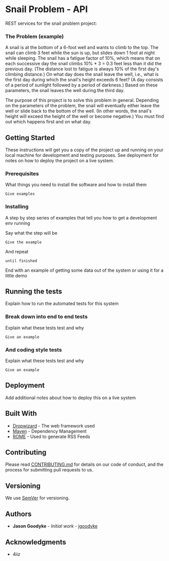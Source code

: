 # Snail Problem - API

REST services for the snail problem project:

### The Problem (example)

A snail is at the bottom of a 6-foot well and wants to climb to the top. The snail can climb 3 feet
while the sun is up, but slides down 1 foot at night while sleeping. The snail has a fatigue factor
of 10%, which means that on each successive day the snail climbs 10% * 3 = 0.3 feet less than
it did the previous day. (The distance lost to fatigue is always 10% of the first day's climbing
distance.) On what day does the snail leave the well, i.e., what is the first day during which the
snail's height exceeds 6 feet? (A day consists of a period of sunlight followed by a period of
darkness.) Based on these parameters, the snail leaves the well during the third day.

The purpose of this project is to solve this problem in general. Depending on the parameters of the problem, the
snail will eventually either leave the well or slide back to the bottom of the well. (In other words,
the snail's height will exceed the height of the well or become negative.) You must find out
which happens first and on what day.

## Getting Started

These instructions will get you a copy of the project up and running on your local machine for development and testing purposes. See deployment for notes on how to deploy the project on a live system.

### Prerequisites

What things you need to install the software and how to install them

```
Give examples
```

### Installing

A step by step series of examples that tell you how to get a development env running

Say what the step will be

```
Give the example
```

And repeat

```
until finished
```

End with an example of getting some data out of the system or using it for a little demo

## Running the tests

Explain how to run the automated tests for this system

### Break down into end to end tests

Explain what these tests test and why

```
Give an example
```

### And coding style tests

Explain what these tests test and why

```
Give an example
```

## Deployment

Add additional notes about how to deploy this on a live system

## Built With

* [Dropwizard](http://www.dropwizard.io/1.0.2/docs/) - The web framework used
* [Maven](https://maven.apache.org/) - Dependency Management
* [ROME](https://rometools.github.io/rome/) - Used to generate RSS Feeds

## Contributing

Please read [CONTRIBUTING.md](https://gist.github.com/PurpleBooth/b24679402957c63ec426) for details on our code of conduct, and the process for submitting pull requests to us.

## Versioning

We use [SemVer](http://semver.org/) for versioning. 

## Authors

* **Jason Goodyke** - *Initial work* - [jgoodyke](https://github.com/jgoodyke)

## Acknowledgments

* 4iiz
